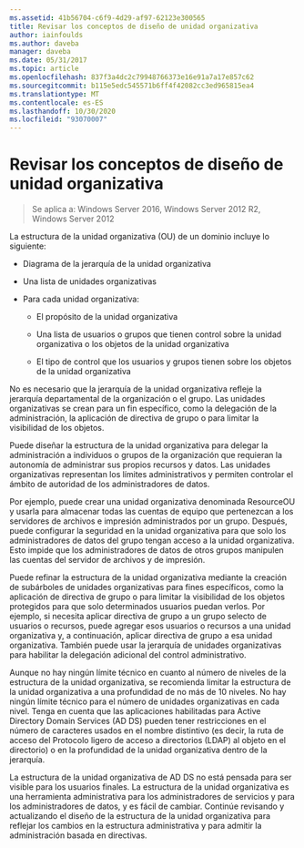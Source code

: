```yaml
---
ms.assetid: 41b56704-c6f9-4d29-af97-62123e300565
title: Revisar los conceptos de diseño de unidad organizativa
author: iainfoulds
ms.author: daveba
manager: daveba
ms.date: 05/31/2017
ms.topic: article
ms.openlocfilehash: 837f3a4dc2c79948766373e16e91a7a17e857c62
ms.sourcegitcommit: b115e5edc545571b6ff4f42082cc3ed965815ea4
ms.translationtype: MT
ms.contentlocale: es-ES
ms.lasthandoff: 10/30/2020
ms.locfileid: "93070007"
---
```

# <a name="reviewing-ou-design-concepts"></a>Revisar los conceptos de diseño de unidad organizativa

>Se aplica a: Windows Server 2016, Windows Server 2012 R2, Windows Server 2012

La estructura de la unidad organizativa (OU) de un dominio incluye lo siguiente:

-   Diagrama de la jerarquía de la unidad organizativa

-   Una lista de unidades organizativas

-   Para cada unidad organizativa:

    -   El propósito de la unidad organizativa

    -   Una lista de usuarios o grupos que tienen control sobre la unidad organizativa o los objetos de la unidad organizativa

    -   El tipo de control que los usuarios y grupos tienen sobre los objetos de la unidad organizativa

No es necesario que la jerarquía de la unidad organizativa refleje la jerarquía departamental de la organización o el grupo. Las unidades organizativas se crean para un fin específico, como la delegación de la administración, la aplicación de directiva de grupo o para limitar la visibilidad de los objetos.

Puede diseñar la estructura de la unidad organizativa para delegar la administración a individuos o grupos de la organización que requieran la autonomía de administrar sus propios recursos y datos. Las unidades organizativas representan los límites administrativos y permiten controlar el ámbito de autoridad de los administradores de datos.

Por ejemplo, puede crear una unidad organizativa denominada ResourceOU y usarla para almacenar todas las cuentas de equipo que pertenezcan a los servidores de archivos e impresión administrados por un grupo. Después, puede configurar la seguridad en la unidad organizativa para que solo los administradores de datos del grupo tengan acceso a la unidad organizativa. Esto impide que los administradores de datos de otros grupos manipulen las cuentas del servidor de archivos y de impresión.

Puede refinar la estructura de la unidad organizativa mediante la creación de subárboles de unidades organizativas para fines específicos, como la aplicación de directiva de grupo o para limitar la visibilidad de los objetos protegidos para que solo determinados usuarios puedan verlos. Por ejemplo, si necesita aplicar directiva de grupo a un grupo selecto de usuarios o recursos, puede agregar esos usuarios o recursos a una unidad organizativa y, a continuación, aplicar directiva de grupo a esa unidad organizativa. También puede usar la jerarquía de unidades organizativas para habilitar la delegación adicional del control administrativo.

Aunque no hay ningún límite técnico en cuanto al número de niveles de la estructura de la unidad organizativa, se recomienda limitar la estructura de la unidad organizativa a una profundidad de no más de 10 niveles. No hay ningún límite técnico para el número de unidades organizativas en cada nivel. Tenga en cuenta que las aplicaciones habilitadas para Active Directory Domain Services (AD DS) pueden tener restricciones en el número de caracteres usados en el nombre distintivo (es decir, la ruta de acceso del Protocolo ligero de acceso a directorios (LDAP) al objeto en el directorio) o en la profundidad de la unidad organizativa dentro de la jerarquía.

La estructura de la unidad organizativa de AD DS no está pensada para ser visible para los usuarios finales. La estructura de la unidad organizativa es una herramienta administrativa para los administradores de servicios y para los administradores de datos, y es fácil de cambiar. Continúe revisando y actualizando el diseño de la estructura de la unidad organizativa para reflejar los cambios en la estructura administrativa y para admitir la administración basada en directivas.



